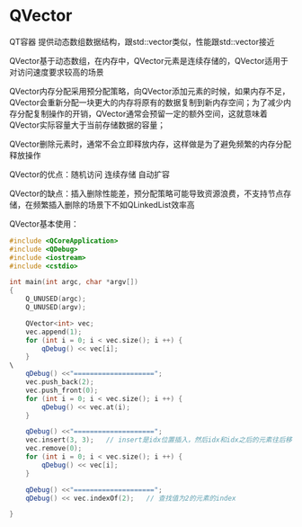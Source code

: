# QVector

QT容器 提供动态数组数据结构，跟std::vector类似，性能跟std::vector接近

QVector基于动态数组，在内存中，QVector元素是连续存储的，QVector适用于对访问速度要求较高的场景

QVector内存分配采用预分配策略，向QVector添加元素的时候，如果内存不足，QVector会重新分配一块更大的内存将原有的数据复制到新内存空间；为了减少内存分配复制操作的开销，QVector通常会预留一定的额外空间，这就意味着QVector实际容量大于当前存储数据的容量；

QVector删除元素时，通常不会立即释放内存，这样做是为了避免频繁的内存分配释放操作

QVector的优点：随机访问 连续存储 自动扩容

QVector的缺点：插入删除性能差，预分配策略可能导致资源浪费，不支持节点存储，在频繁插入删除的场景下不如QLinkedList效率高



QVector基本使用：

```cpp
#include <QCoreApplication>
#include <QDebug>
#include <iostream>
#include <cstdio>

int main(int argc, char *argv[])
{
    Q_UNUSED(argc);
    Q_UNUSED(argv);

    QVector<int> vec;
    vec.append(1);
    for (int i = 0; i < vec.size(); i ++) {
        qDebug() << vec[i];
    }
\
    qDebug() <<"====================";
    vec.push_back(2);
    vec.push_front(0);
    for (int i = 0; i < vec.size(); i ++) {
        qDebug() << vec.at(i);
    }

    qDebug() <<"====================";
    vec.insert(3, 3);   // insert是idx位置插入，然后idx和idx之后的元素往后移动
    vec.remove(0);
    for (int i = 0; i < vec.size(); i ++) {
        qDebug() << vec[i];
    }

    qDebug() <<"====================";
    qDebug() << vec.indexOf(2);   // 查找值为2的元素的index

}

```

